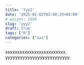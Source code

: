 ```yaml
---
title: 'Yyy2'
date: '2025-01-02T02:40:25+09:00'
# weight: 1000
slug: 'yyy2'
draft: true
tags: ["R"]
categories: ["xxx"]
---
```


xxxxxxxxxxxxxxxxxxxxxxxxx.  
yyyyyyyyyyyyyyyyyyyyyyyyyy.  
